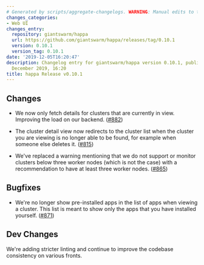 ```yaml
---
# Generated by scripts/aggregate-changelogs. WARNING: Manual edits to this files will be overwritten.
changes_categories:
- Web UI
changes_entry:
  repository: giantswarm/happa
  url: https://github.com/giantswarm/happa/releases/tag/0.10.1
  version: 0.10.1
  version_tag: 0.10.1
date: '2019-12-05T16:20:47'
description: Changelog entry for giantswarm/happa version 0.10.1, published on 05
  December 2019, 16:20
title: happa Release v0.10.1
---
```


## Changes
- We now only fetch details for clusters that are currently in view. Improving
the load on our backend. ([#882](https://github.com/giantswarm/happa/pull/882))

- The cluster detail view now redirects to the cluster list when the cluster you are 
viewing is no longer able to be found, for example when someone else deletes it. ([#815](https://github.com/giantswarm/happa/pull/815))

- We've replaced a warning mentioning that we do not support or monitor clusters 
below three worker nodes (which is not the case) with a recommendation to have 
at least three worker nodes. ([#865](https://github.com/giantswarm/happa/pull/865))

## Bugfixes
- We're no longer show pre-installed apps in the list of apps when viewing a cluster.
This list is meant to show only the apps that you have installed yourself. ([#871](https://github.com/giantswarm/happa/pull/871))

## Dev Changes 
We're adding stricter linting and continue to improve the codebase consistency
on various fronts.
